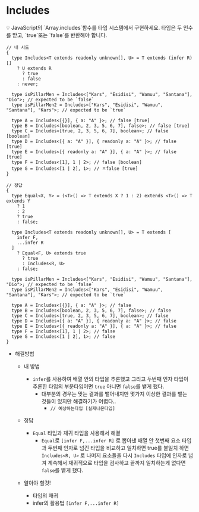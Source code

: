 # Includes

<aside>
💡 JavaScript의 `Array.includes`함수를 타입 시스템에서 구현하세요. 타입은 두 인수를 받고, `true`또는 `false`를 반환해야 합니다.

</aside>

```tsx
// 내 시도
{
  type Includes<T extends readonly unknown[], U> = T extends (infer R)[]
    ? U extends R
      ? true
      : false
    : never;

  type isPillarMen = Includes<["Kars", "Esidisi", "Wamuu", "Santana"], "Dio">; // expected to be `false`
  type isPillarMen2 = Includes<["Kars", "Esidisi", "Wamuu", "Santana"], "Kars">; // expected to be `true`

  type A = Includes<[{}], { a: "A" }>; // false [true]
  type B = Includes<[boolean, 2, 3, 5, 6, 7], false>; // false [true]
  type C = Includes<[true, 2, 3, 5, 6, 7], boolean>; // false [boolean]
  type D = Includes<[{ a: "A" }], { readonly a: "A" }>; // false [true]
  type E = Includes<[{ readonly a: "A" }], { a: "A" }>; // false [true]
  type F = Includes<[1], 1 | 2>; // false [boolean]
  type G = Includes<[1 | 2], 1>; // ㅈfalse [true]
}

// 정답
{
  type Equal<X, Y> = (<T>() => T extends X ? 1 : 2) extends <T>() => T extends Y
    ? 1
    : 2
    ? true
    : false;

  type Includes<T extends readonly unknown[], U> = T extends [
    infer F,
    ...infer R
  ]
    ? Equal<F, U> extends true
      ? true
      : Includes<R, U>
    : false;

  type isPillarMen = Includes<["Kars", "Esidisi", "Wamuu", "Santana"], "Dio">; // expected to be `false`
  type isPillarMen2 = Includes<["Kars", "Esidisi", "Wamuu", "Santana"], "Kars">; // expected to be `true`

  type A = Includes<[{}], { a: "A" }>; // false
  type B = Includes<[boolean, 2, 3, 5, 6, 7], false>; // false
  type C = Includes<[true, 2, 3, 5, 6, 7], boolean>; // false
  type D = Includes<[{ a: "A" }], { readonly a: "A" }>; // false
  type E = Includes<[{ readonly a: "A" }], { a: "A" }>; // false
  type F = Includes<[1], 1 | 2>; // false
  type G = Includes<[1 | 2], 1>; // false
}
```

- 해결방법
  - 내 방법
    - `infer`를 사용하여 배열 안의 타입을 추론했고 그리고 두번째 인자 타입이 추론한 타입의 부분타입이면 `true` 아니면 `false`를 뱉게 했다.
      - 대부분의 경우는 맞는 결과를 뱉어내지만 몇가지 이상한 결과를 뱉는 것들이 있지만 해결하기가 어렵다..
        - `// 예상하는타입 [실제나온타입]`
  - 정답

    - `Equal` 타입과 재귀 타입을 사용해서 해결
      - `Equal`로 `[infer F,...infer R]` 로 뽑아낸 배열 안 첫번째 요소 타입과 두번째 인자로 넘긴 타입을 비교하고 일치하면 true를 불일치 하면 `Includes<R, U>` 로 나머지 요소들을 다시 `Includes` 타입에 인자로 넘겨 계속해서 재귀적으로 타입을 검사하고 끝까지 일치하는게 없다면 `false`를 뱉게 했다.

  - 알아야 할것!
    - 타입의 재귀
    - infer의 활용법 `[infer F,...infer R]`
